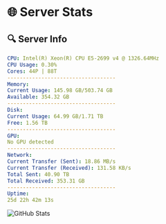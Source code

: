 # 🌐 Server Stats
## 🔍 Server Info
```yaml
CPU: Intel(R) Xeon(R) CPU E5-2699 v4 @ 1326.64MHz
CPU Usage: 0.30%
Cores: 44P | 88T
-----------------------------------
Memory:
Current Usage: 145.98 GB/503.74 GB
Available: 354.32 GB
-----------------------------------
Disk:
Current Usage: 64.99 GB/1.71 TB
Free: 1.56 TB
-----------------------------------
GPU:
No GPU detected
-----------------------------------
Network:
Current Transfer (Sent): 18.86 MB/s
Current Transfer (Received): 131.58 KB/s
Total Sent: 40.90 TB
Total Received: 353.31 GB
-----------------------------------
Uptime:
25d 22h 42m 13s
```
![GitHub Stats](https://img.shields.io/badge/Updated-2025-04-02_20:05:02-blue)